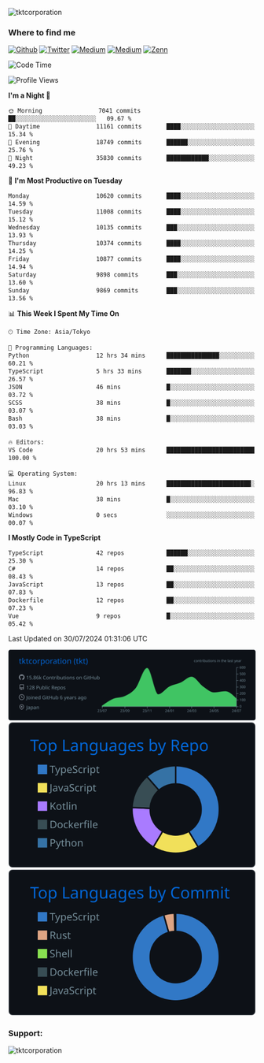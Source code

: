 <p align="left"> <img src="https://komarev.com/ghpvc/?username=tktcorporation&label=Profile%20views&color=0e75b6&style=flat" alt="tktcorporation" /> </p>

<h3>Where to find me</h3>
<p>
<a href="https://github.com/tktcorporation" target="_blank"><img alt="Github" src="https://img.shields.io/badge/GitHub-%2312100E.svg?&style=for-the-badge&logo=Github&logoColor=white" /></a>
<a href="https://twitter.com/tktcorporation" target="_blank"><img alt="Twitter" src="https://img.shields.io/badge/twitter-%231DA1F2.svg?&style=for-the-badge&logo=twitter&logoColor=white" /></a>
<a href="https://www.linkedin.com/in/tktcorporation" target="_blank"><img alt="Medium" src="https://img.shields.io/badge/linkdin-0a66c2.svg?&style=for-the-badge&logo=linkedin&logoColor=white" /></a>
<a href="https://qiita.com/tktcorporation" target="_blank"><img alt="Medium" src="https://img.shields.io/badge/qiita-55C500.svg?&style=for-the-badge&logo=qiita&logoColor=white" /></a>
<a href="https://zenn.dev/tktcorporation" target="_blank"><img alt="Zenn" src="https://img.shields.io/badge/Zenn-3EA8FF.svg?&style=for-the-badge&logo=Zenn&logoColor=white" /></a>
</p>
  
<!--START_SECTION:waka-->
![Code Time](http://img.shields.io/badge/Code%20Time-1%2C643%20hrs%2013%20mins-blue)

![Profile Views](http://img.shields.io/badge/Profile%20Views-0-blue)

**I'm a Night 🦉** 

```text
🌞 Morning                7041 commits        ██░░░░░░░░░░░░░░░░░░░░░░░   09.67 % 
🌆 Daytime                11161 commits       ████░░░░░░░░░░░░░░░░░░░░░   15.34 % 
🌃 Evening                18749 commits       ██████░░░░░░░░░░░░░░░░░░░   25.76 % 
🌙 Night                  35830 commits       ████████████░░░░░░░░░░░░░   49.23 % 
```
📅 **I'm Most Productive on Tuesday** 

```text
Monday                   10620 commits       ████░░░░░░░░░░░░░░░░░░░░░   14.59 % 
Tuesday                  11008 commits       ████░░░░░░░░░░░░░░░░░░░░░   15.12 % 
Wednesday                10135 commits       ███░░░░░░░░░░░░░░░░░░░░░░   13.93 % 
Thursday                 10374 commits       ████░░░░░░░░░░░░░░░░░░░░░   14.25 % 
Friday                   10877 commits       ████░░░░░░░░░░░░░░░░░░░░░   14.94 % 
Saturday                 9898 commits        ███░░░░░░░░░░░░░░░░░░░░░░   13.60 % 
Sunday                   9869 commits        ███░░░░░░░░░░░░░░░░░░░░░░   13.56 % 
```


📊 **This Week I Spent My Time On** 

```text
🕑︎ Time Zone: Asia/Tokyo

💬 Programming Languages: 
Python                   12 hrs 34 mins      ███████████████░░░░░░░░░░   60.21 % 
TypeScript               5 hrs 33 mins       ███████░░░░░░░░░░░░░░░░░░   26.57 % 
JSON                     46 mins             █░░░░░░░░░░░░░░░░░░░░░░░░   03.72 % 
SCSS                     38 mins             █░░░░░░░░░░░░░░░░░░░░░░░░   03.07 % 
Bash                     38 mins             █░░░░░░░░░░░░░░░░░░░░░░░░   03.03 % 

🔥 Editors: 
VS Code                  20 hrs 53 mins      █████████████████████████   100.00 % 

💻 Operating System: 
Linux                    20 hrs 13 mins      ████████████████████████░   96.83 % 
Mac                      38 mins             █░░░░░░░░░░░░░░░░░░░░░░░░   03.10 % 
Windows                  0 secs              ░░░░░░░░░░░░░░░░░░░░░░░░░   00.07 % 
```

**I Mostly Code in TypeScript** 

```text
TypeScript               42 repos            ██████░░░░░░░░░░░░░░░░░░░   25.30 % 
C#                       14 repos            ██░░░░░░░░░░░░░░░░░░░░░░░   08.43 % 
JavaScript               13 repos            ██░░░░░░░░░░░░░░░░░░░░░░░   07.83 % 
Dockerfile               12 repos            ██░░░░░░░░░░░░░░░░░░░░░░░   07.23 % 
Vue                      9 repos             █░░░░░░░░░░░░░░░░░░░░░░░░   05.42 % 
```




 Last Updated on 30/07/2024 01:31:06 UTC
<!--END_SECTION:waka-->

[![](https://raw.githubusercontent.com/tktcorporation/tktcorporation/master/profile-summary-card-output/github_dark/0-profile-details.svg)](https://github.com/vn7n24fzkq/github-profile-summary-cards)
[![](https://raw.githubusercontent.com/tktcorporation/tktcorporation/master/profile-summary-card-output/github_dark/1-repos-per-language.svg)](https://github.com/vn7n24fzkq/github-profile-summary-cards) [![](https://raw.githubusercontent.com/tktcorporation/tktcorporation/master/profile-summary-card-output/github_dark/2-most-commit-language.svg)](https://github.com/vn7n24fzkq/github-profile-summary-cards)

<h3 align="left">Support:</h3>
<p><a href="https://www.buymeacoffee.com/tktcorporation"> <img align="left" src="https://cdn.buymeacoffee.com/buttons/v2/default-yellow.png" height="50" width="210" alt="tktcorporation" /></a></p><br><br>
